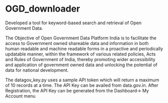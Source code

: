 # OGD_downloader
Developed a tool for keyword-based search and retrieval of Open Government Data.

The Objective of Open Government Data Platform India is to facilitate the access to Government owned shareable data and information in both human readable and machine readable forms in a proactive and periodically updatable manner, within the framework of various related policies, Acts and Rules of Government of India, thereby promoting wider accessibility and application of government owned data and unlocking the potential of data for national development.

The datagov_key.py uses a sample API token which will return a maximum of 10 records at a time. The API Key can be availed from data.gov.in. After Registration, the API Key can be generated from the Dashboard-> My Account menu
